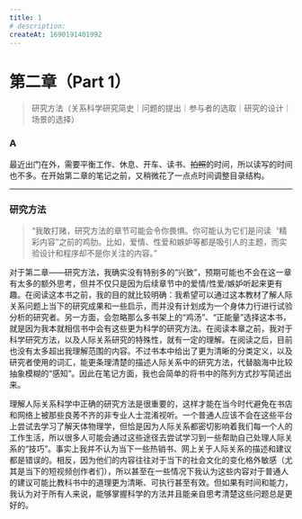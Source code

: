 ```yaml
---
title: 1
# description:
createAt: 1690191401992
---
```


# 第二章（Part 1）

> 研究方法（关系科学研究简史｜问题的提出｜参与者的选取｜研究的设计｜场景的选择）

### Α

最近出门在外，需要平衡工作、休息、开车、读书、~~拍照~~的时间，所以读写的时间也不多。在开始第二章的笔记之前，又稍微花了一点点时间调整目录结构。

---

### 研究方法

> “我敢打赌，研究方法的章节可能会令你畏惧。你可能认为它们是问读〝精彩内容”之前的鸡肋。比如，爱情、性爱和嫉妒等都是吸引人的主题，而实验设计和程序却不是你关注的内容。”

对于第二章——研究方法，我确实没有特别多的“兴致”，预期可能也不会在这一章有太多的额外思考，但并不仅只是因为后续章节中的爱情/性爱/嫉妒听起来更有趣。在阅读这本书之前，我的目的就比较明确：我希望可以通过这本教材了解人际关系问题上当下的研究成果和一些启示，而并没有计划成为一个身体力行进行试验分析的研究者。另一方面，会忽略那么多书架上的“鸡汤”、“正能量”选择这本书，就是因为我本就相信书中会有这些更为科学的研究方法。在阅读本章之前，我对于科学研究方法，以及人际关系研究的特殊性，就有一定的理解。在阅读之后，目前也没有太多超出我理解范围的内容。不过书本中给出了更为清晰的分类定义，以及研究者使用的词汇，能更条理清楚的描述人际关系中的研究方法，代替脑海中比较抽象模糊的“感知”。因此在笔记方面，我也会简单的将书中的陈列方式抄写简述出来。

理解人际关系科学中正确的研究方法是很重要的，这样才能在当今时代避免在书店和网络上被那些良莠不齐的非专业人士混淆视听。一个普通人应该不会在这些平台上尝试去学习了解天体物理学，但恰是因为人际关系都密切影响着我们每一个人的工作生活，所以很多人可能会通过这些途径去尝试学习到一些帮助自己处理人际关系的“技巧”。事实上我并不认为当下一些热销书、网上关于人际关系的描述和建议都是错误的。相反，因为他们的内容往往对于当下的社会文化的变化格外敏感（尤其是当下的短视频创作者们），所以甚至在一些情况下我认为这些内容对于普通人的建议可能比教科书中的道理更为清晰、可执行甚至有效。但如果有时间和能力，我认为对于所有人来说，能够掌握科学的方法并且能亲自思考清楚这些问题总是更好的。
